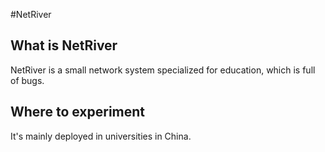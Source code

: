 #NetRiver


## What is NetRiver
NetRiver is a small network system specialized for education, which is full of bugs.

## Where to experiment
It's mainly deployed in universities in China.
